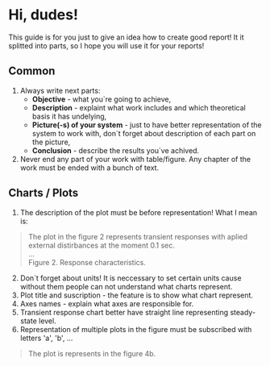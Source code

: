 # Hi, dudes!

This guide is for you just to give an idea how to create good report! It it splitted into parts, so I hope you will use it for your reports!

## Common

1. Always write next parts: 
    - **Objective** - what you`re going to achieve,
    - **Description** - explaint what work includes and which theoretical basis it has undelying, 
    - **Picture(-s) of your system** - just to have better representation of the system to work with, don`t forget about description of each part on the picture,
    - **Conclusion** - describe the results you`ve achived.
2. Never end any part of your work with table/figure. Any chapter of the work must be ended with a bunch of text.

## Charts / Plots

1. The description of the plot must be before representation! What I mean is:
> The plot in the figure 2 represents transient responses with aplied external distirbances at the moment 0.1 sec.  
> ...  
> Figure 2. Response characteristics.
2. Don`t forget about units! It is neccessary to set certain units cause without them people can not understand what charts represent.
3. Plot title and suscription - the feature is to show what chart represent.
4. Axes names - explain what axes are responsible for.
5. Transient response chart better have straight line representing steady-state level.
6. Representation of multiple plots in the figure must be subscribed with letters 'a', 'b', ...
> The plot is represents in the figure 4b.

